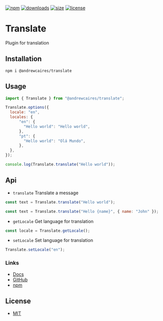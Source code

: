 [![npm](https://img.shields.io/npm/v/@andrewcaires/translate?color=blue&logo=npm)](https://www.npmjs.com/package/@andrewcaires/translate)
[![downloads](https://img.shields.io/npm/dt/@andrewcaires/translate?color=blue)](https://www.npmjs.com/package/@andrewcaires/translate)
[![size](https://img.shields.io/bundlephobia/min/@andrewcaires/translate?color=blue)](https://www.npmjs.com/package/@andrewcaires/translate)
[![license](https://img.shields.io/github/license/andrewcaires/npm?color=blue)](https://github.com/andrewcaires/npm/blob/main/LICENSE)

# Translate

Plugin for translation

## Installation

`npm i @andrewcaires/translate`

## Usage

```js
import { Translate } from "@andrewcaires/translate";

Translate.options({
  locale: "en",
  locales: {
      "en": {
        "Hello world": "Hello world",
      },
      "pt": {
        "Hello world": "Olá Mundo",
      },
  },
});

console.log(Translate.translate("Hello world"));
```

## Api

- `translate` Translate a message

```js
const text = Translate.translate("Hello world");

const text = Translate.translate("Hello {name}", { name: "John" });
```

- `getLocale` Get language for translation

```js
const locale = Translate.getLocale();
```

- `setLocale` Set language for translation

```js
Translate.setLocale("en");
```

### Links

*  [Docs](https://github.com/andrewcaires/npm/blob/main/translate/README.md)
*  [GitHub](https://github.com/andrewcaires/npm/tree/main/translate)
*  [npm](https://www.npmjs.com/package/@andrewcaires/translate)

## License

*  [MIT](https://github.com/andrewcaires/npm/blob/main/LICENSE)
